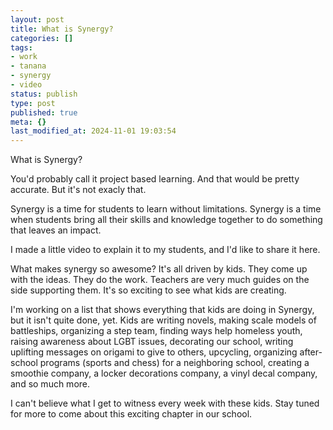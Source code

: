 ```yaml
---
layout: post
title: What is Synergy?
categories: []
tags:
- work
- tanana
- synergy
- video
status: publish
type: post
published: true
meta: {}
last_modified_at: 2024-11-01 19:03:54
---
```


What is Synergy?

You'd probably call it project based learning. And that would be pretty accurate. But it's not exacly that.

Synergy is a time for students to learn without limitations. Synergy is a time when students bring all their skills and knowledge together to do something that leaves an impact.

I made a little video to explain it to my students, and I'd like to share it here.



What makes synergy so awesome? It's all driven by kids. They come up with the ideas. They do the work. Teachers are very much guides on the side supporting them. It's so exciting to see what kids are creating.

I'm working on a list that shows everything that kids are doing in Synergy, but it isn't quite done, yet. Kids are writing novels, making scale models of battleships, organizing a step team, finding ways help homeless youth, raising awareness about LGBT issues, decorating our school, writing uplifting messages on origami to give to others, upcycling, organizing after-school programs (sports and chess) for a neighboring school, creating a smoothie company, a locker decorations company, a vinyl decal company, and so much more.

I can't believe what I get to witness every week with these kids. Stay tuned for more to come about this exciting chapter in our school.
